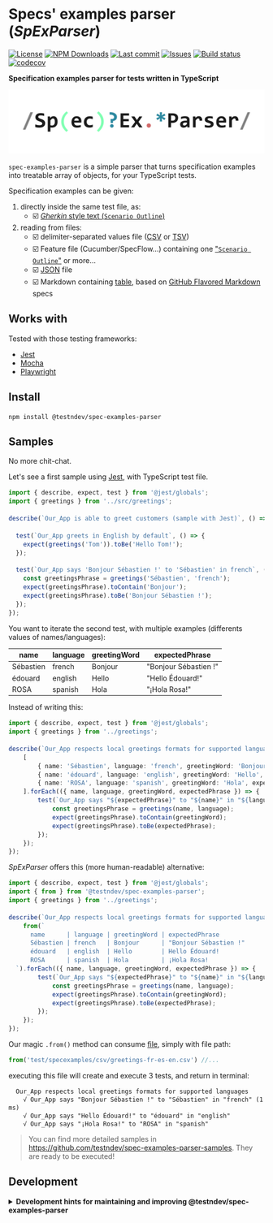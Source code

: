 # Specs' examples parser (*SpExParser*)

[![License](https://img.shields.io/github/license/testndev/spec-examples-parser)](https://github.com/testndev/spec-examples-parser/blob/main/license.txt)
[![NPM Downloads](https://img.shields.io/npm/dw/@testndev/spec-examples-parser)](https://www.npmjs.com/package/@testndev/spec-examples-parser)
[![Last commit](https://img.shields.io/github/last-commit/testndev/spec-examples-parser?style=flat-square&logo=github)](https://github.com/testndev/spec-examples-parser)
[![Issues](https://img.shields.io/github/issues/testndev/spec-examples-parser?style=flat-square&logo=github)](https://github.com/testndev/spec-examples-parser/issues)
[![Build status](https://img.shields.io/github/actions/workflow/status/testndev/spec-examples-parser/ci.yaml)](https://github.com/testndev/spec-examples-parser/actions)
[![codecov](https://codecov.io/gh/testndev/spec-examples-parser/branch/main/graph/badge.svg?token=MX4BJTNFIN)](https://codecov.io/gh/testndev/spec-examples-parser)

**Specification examples parser for tests written in TypeScript**

![](./doc/img/SpExParser-logo.svg)

`spec-examples-parser` is a simple parser that turns specification examples into treatable array of objects, for your TypeScript tests.

Specification examples can be given:
1. directly inside the same test file, as: 
    - ☑️ [*Gherkin* style text (`Scenario Outline`)](https://cucumber.io/docs/gherkin/reference/#scenario-outline)
2. reading from files:
    - ☑️ delimiter-separated values file ([CSV](https://en.wikipedia.org/wiki/Comma-separated_values) or [TSV](https://en.wikipedia.org/wiki/Tab-separated_values))
    - ☑️ Feature file (Cucumber/SpecFlow...) containing one ["`Scenario Outline`"](https://cucumber.io/docs/gherkin/reference/#scenario-outline) or more...
    - ☑️ [JSON](https://en.wikipedia.org/wiki/JSON) file
    - ☑️ Markdown containing [table](https://github.github.com/gfm/#table), based on [GitHub Flavored Markdown](https://github.github.com/gfm/#tables-extension-) specs

## Works with

Tested with those testing frameworks:
- [Jest](https://jestjs.io/)
- [Mocha](https://mochajs.org/)
- [Playwright](https://playwright.dev/)

## Install

```
npm install @testndev/spec-examples-parser
```

## Samples

No more chit-chat. 

Let's see a first sample using [Jest](https://jestjs.io/), with TypeScript test file.


```typescript
import { describe, expect, test } from '@jest/globals';
import { greetings } from '../src/greetings';

describe(`Our_App is able to greet customers (sample with Jest)`, () => {

  test(`Our_App greets in English by default`, () => {
    expect(greetings('Tom')).toBe('Hello Tom!');
  });

  test(`Our_App says 'Bonjour Sébastien !' to 'Sébastien' in french`, () => {
    const greetingsPhrase = greetings('Sébastien', 'french');
    expect(greetingsPhrase).toContain('Bonjour');
    expect(greetingsPhrase).toBe('Bonjour Sébastien !');
  });
});

```

You want to iterate the second test, with multiple examples (differents values of names/languages):

| name      | language | greetingWord | expectedPhrase        |
| --------- | -------- | ------------ | --------------------- |
| Sébastien | french   | Bonjour      | "Bonjour Sébastien !" |
| édouard   | english  | Hello        | "Hello Édouard!"      |
| ROSA      | spanish  | Hola         | "¡Hola Rosa!"         |

Instead of writing this:

```typescript
import { describe, expect, test } from '@jest/globals';
import { greetings } from '../greetings';

describe(`Our_App respects local greetings formats for supported languages`, () => {
    [
        { name: 'Sébastien', language: 'french', greetingWord: 'Bonjour', expectedPhrase: 'Bonjour Sébastien !' },
        { name: 'édouard', language: 'english', greetingWord: 'Hello', expectedPhrase: 'Hello Édouard!' },
        { name: 'ROSA', language: 'spanish', greetingWord: 'Hola', expectedPhrase: '¡Hola Rosa!' },
    ].forEach(({ name, language, greetingWord, expectedPhrase }) => {
        test(`Our_App says "${expectedPhrase}" to "${name}" in "${language}"`, () => {
            const greetingsPhrase = greetings(name, language);
            expect(greetingsPhrase).toContain(greetingWord);
            expect(greetingsPhrase).toBe(expectedPhrase);
        });
    });
});
```

*SpExParser* offers this (more human-readable) alternative: 

```typescript
import { describe, expect, test } from '@jest/globals';
import { from } from '@testndev/spec-examples-parser';
import { greetings } from '../greetings';

describe(`Our_App respects local greetings formats for supported languages`, () => {
    from(`
      name      | language | greetingWord | expectedPhrase
      Sébastien | french   | Bonjour      | "Bonjour Sébastien !"
      édouard   | english  | Hello        | Hello Édouard!
      ROSA      | spanish  | Hola         | ¡Hola Rosa!
  `).forEach(({ name, language, greetingWord, expectedPhrase }) => {
        test(`Our_App says "${expectedPhrase}" to "${name}" in "${language}"`, () => {
            const greetingsPhrase = greetings(name, language);
            expect(greetingsPhrase).toContain(greetingWord);
            expect(greetingsPhrase).toBe(expectedPhrase);
        });
    });
});
```

Our magic `.from()` method can consume [file](test/specexamples/csv/greetings-fr-es-en.csv), simply with file path:

```typescript
from('test/specexamples/csv/greetings-fr-es-en.csv') //...
```

executing this file will create and execute 3 tests, and return in terminal: 

```
  Our_App respects local greetings formats for supported languages
    √ Our_App says "Bonjour Sébastien !" to "Sébastien" in "french" (1 ms)
    √ Our_App says "Hello Édouard!" to "édouard" in "english"
    √ Our_App says "¡Hola Rosa!" to "ROSA" in "spanish"
```

> You can find more detailed samples in https://github.com/testndev/spec-examples-parser-samples. They are ready to be executed!


## Development

<details>
<summary><b>Development hints for maintaining and improving @testndev/spec-examples-parser</b></summary>



Setting up:

```bash
git clone git@github.com:testndev/spec-examples-parser.git
cd @testndev/spec-examples-parser
npm install
```

Testing:

```bash
npm run test
```

</details>